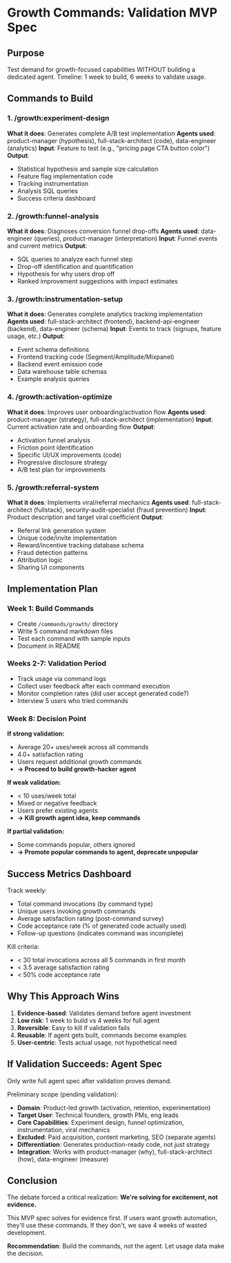 # Growth Commands: Validation MVP Spec

## Purpose
Test demand for growth-focused capabilities WITHOUT building a dedicated agent.
Timeline: 1 week to build, 6 weeks to validate usage.

## Commands to Build

### 1. /growth:experiment-design
**What it does**: Generates complete A/B test implementation
**Agents used**: product-manager (hypothesis), full-stack-architect (code), data-engineer (analytics)
**Input**: Feature to test (e.g., "pricing page CTA button color")
**Output**:
- Statistical hypothesis and sample size calculation
- Feature flag implementation code
- Tracking instrumentation
- Analysis SQL queries
- Success criteria dashboard

### 2. /growth:funnel-analysis
**What it does**: Diagnoses conversion funnel drop-offs
**Agents used**: data-engineer (queries), product-manager (interpretation)
**Input**: Funnel events and current metrics
**Output**:
- SQL queries to analyze each funnel step
- Drop-off identification and quantification
- Hypothesis for why users drop off
- Ranked improvement suggestions with impact estimates

### 3. /growth:instrumentation-setup
**What it does**: Generates complete analytics tracking implementation
**Agents used**: full-stack-architect (frontend), backend-api-engineer (backend), data-engineer (schema)
**Input**: Events to track (signups, feature usage, etc.)
**Output**:
- Event schema definitions
- Frontend tracking code (Segment/Amplitude/Mixpanel)
- Backend event emission code
- Data warehouse table schemas
- Example analysis queries

### 4. /growth:activation-optimize
**What it does**: Improves user onboarding/activation flow
**Agents used**: product-manager (strategy), full-stack-architect (implementation)
**Input**: Current activation rate and onboarding flow
**Output**:
- Activation funnel analysis
- Friction point identification
- Specific UI/UX improvements (code)
- Progressive disclosure strategy
- A/B test plan for improvements

### 5. /growth:referral-system
**What it does**: Implements viral/referral mechanics
**Agents used**: full-stack-architect (fullstack), security-audit-specialist (fraud prevention)
**Input**: Product description and target viral coefficient
**Output**:
- Referral link generation system
- Unique code/invite implementation
- Reward/incentive tracking database schema
- Fraud detection patterns
- Attribution logic
- Sharing UI components

## Implementation Plan

### Week 1: Build Commands
- Create `/commands/growth/` directory
- Write 5 command markdown files
- Test each command with sample inputs
- Document in README

### Weeks 2-7: Validation Period
- Track usage via command logs
- Collect user feedback after each command execution
- Monitor completion rates (did user accept generated code?)
- Interview 5 users who tried commands

### Week 8: Decision Point
**If strong validation:**
- Average 20+ uses/week across all commands
- 4.0+ satisfaction rating
- Users request additional growth commands
- **→ Proceed to build growth-hacker agent**

**If weak validation:**
- < 10 uses/week total
- Mixed or negative feedback
- Users prefer existing agents
- **→ Kill growth agent idea, keep commands**

**If partial validation:**
- Some commands popular, others ignored
- **→ Promote popular commands to agent, deprecate unpopular**

## Success Metrics Dashboard

Track weekly:
- Total command invocations (by command type)
- Unique users invoking growth commands
- Average satisfaction rating (post-command survey)
- Code acceptance rate (% of generated code actually used)
- Follow-up questions (indicates command was incomplete)

Kill criteria:
- < 30 total invocations across all 5 commands in first month
- < 3.5 average satisfaction rating
- < 50% code acceptance rate

## Why This Approach Wins

1. **Evidence-based**: Validates demand before agent investment
2. **Low risk**: 1 week to build vs 4 weeks for full agent
3. **Reversible**: Easy to kill if validation fails
4. **Reusable**: If agent gets built, commands become examples
5. **User-centric**: Tests actual usage, not hypothetical need

## If Validation Succeeds: Agent Spec

Only write full agent spec after validation proves demand.

Preliminary scope (pending validation):
- **Domain**: Product-led growth (activation, retention, experimentation)
- **Target User**: Technical founders, growth PMs, eng leads
- **Core Capabilities**: Experiment design, funnel optimization, instrumentation, viral mechanics
- **Excluded**: Paid acquisition, content marketing, SEO (separate agents)
- **Differentiation**: Generates production-ready code, not just strategy
- **Integration**: Works with product-manager (why), full-stack-architect (how), data-engineer (measure)

## Conclusion

The debate forced a critical realization: **We're solving for excitement, not evidence.**

This MVP spec solves for evidence first. If users want growth automation, they'll use these commands. If they don't, we save 4 weeks of wasted development.

**Recommendation**: Build the commands, not the agent. Let usage data make the decision.